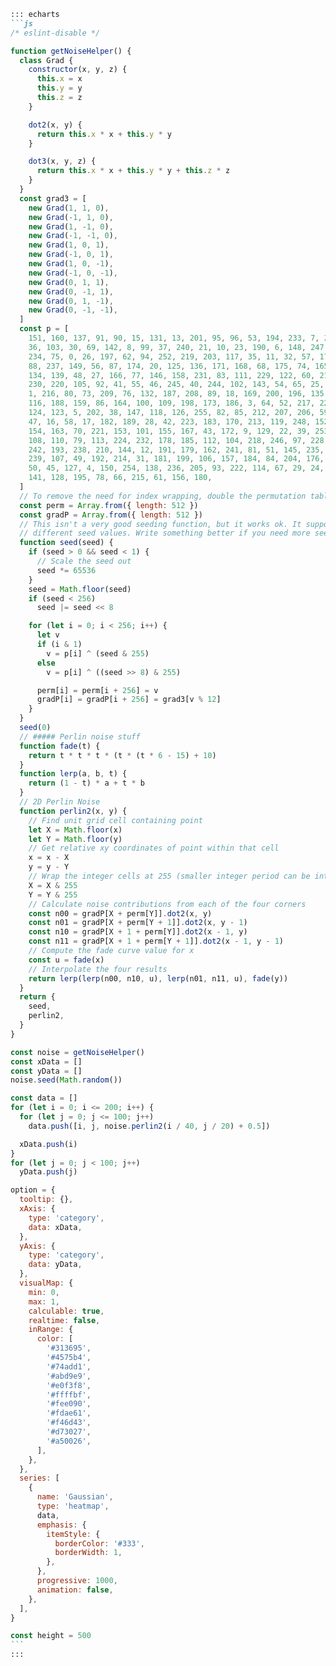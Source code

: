 ````md
::: echarts
```js
/* eslint-disable */

function getNoiseHelper() {
  class Grad {
    constructor(x, y, z) {
      this.x = x
      this.y = y
      this.z = z
    }

    dot2(x, y) {
      return this.x * x + this.y * y
    }

    dot3(x, y, z) {
      return this.x * x + this.y * y + this.z * z
    }
  }
  const grad3 = [
    new Grad(1, 1, 0),
    new Grad(-1, 1, 0),
    new Grad(1, -1, 0),
    new Grad(-1, -1, 0),
    new Grad(1, 0, 1),
    new Grad(-1, 0, 1),
    new Grad(1, 0, -1),
    new Grad(-1, 0, -1),
    new Grad(0, 1, 1),
    new Grad(0, -1, 1),
    new Grad(0, 1, -1),
    new Grad(0, -1, -1),
  ]
  const p = [
    151, 160, 137, 91, 90, 15, 131, 13, 201, 95, 96, 53, 194, 233, 7, 225, 140,
    36, 103, 30, 69, 142, 8, 99, 37, 240, 21, 10, 23, 190, 6, 148, 247, 120,
    234, 75, 0, 26, 197, 62, 94, 252, 219, 203, 117, 35, 11, 32, 57, 177, 33,
    88, 237, 149, 56, 87, 174, 20, 125, 136, 171, 168, 68, 175, 74, 165, 71,
    134, 139, 48, 27, 166, 77, 146, 158, 231, 83, 111, 229, 122, 60, 211, 133,
    230, 220, 105, 92, 41, 55, 46, 245, 40, 244, 102, 143, 54, 65, 25, 63, 161,
    1, 216, 80, 73, 209, 76, 132, 187, 208, 89, 18, 169, 200, 196, 135, 130,
    116, 188, 159, 86, 164, 100, 109, 198, 173, 186, 3, 64, 52, 217, 226, 250,
    124, 123, 5, 202, 38, 147, 118, 126, 255, 82, 85, 212, 207, 206, 59, 227,
    47, 16, 58, 17, 182, 189, 28, 42, 223, 183, 170, 213, 119, 248, 152, 2, 44,
    154, 163, 70, 221, 153, 101, 155, 167, 43, 172, 9, 129, 22, 39, 253, 19, 98,
    108, 110, 79, 113, 224, 232, 178, 185, 112, 104, 218, 246, 97, 228, 251, 34,
    242, 193, 238, 210, 144, 12, 191, 179, 162, 241, 81, 51, 145, 235, 249, 14,
    239, 107, 49, 192, 214, 31, 181, 199, 106, 157, 184, 84, 204, 176, 115, 121,
    50, 45, 127, 4, 150, 254, 138, 236, 205, 93, 222, 114, 67, 29, 24, 72, 243,
    141, 128, 195, 78, 66, 215, 61, 156, 180,
  ]
  // To remove the need for index wrapping, double the permutation table length
  const perm = Array.from({ length: 512 })
  const gradP = Array.from({ length: 512 })
  // This isn't a very good seeding function, but it works ok. It supports 2^16
  // different seed values. Write something better if you need more seeds.
  function seed(seed) {
    if (seed > 0 && seed < 1) {
      // Scale the seed out
      seed *= 65536
    }
    seed = Math.floor(seed)
    if (seed < 256)
      seed |= seed << 8

    for (let i = 0; i < 256; i++) {
      let v
      if (i & 1)
        v = p[i] ^ (seed & 255)
      else
        v = p[i] ^ ((seed >> 8) & 255)

      perm[i] = perm[i + 256] = v
      gradP[i] = gradP[i + 256] = grad3[v % 12]
    }
  }
  seed(0)
  // ##### Perlin noise stuff
  function fade(t) {
    return t * t * t * (t * (t * 6 - 15) + 10)
  }
  function lerp(a, b, t) {
    return (1 - t) * a + t * b
  }
  // 2D Perlin Noise
  function perlin2(x, y) {
    // Find unit grid cell containing point
    let X = Math.floor(x)
    let Y = Math.floor(y)
    // Get relative xy coordinates of point within that cell
    x = x - X
    y = y - Y
    // Wrap the integer cells at 255 (smaller integer period can be introduced here)
    X = X & 255
    Y = Y & 255
    // Calculate noise contributions from each of the four corners
    const n00 = gradP[X + perm[Y]].dot2(x, y)
    const n01 = gradP[X + perm[Y + 1]].dot2(x, y - 1)
    const n10 = gradP[X + 1 + perm[Y]].dot2(x - 1, y)
    const n11 = gradP[X + 1 + perm[Y + 1]].dot2(x - 1, y - 1)
    // Compute the fade curve value for x
    const u = fade(x)
    // Interpolate the four results
    return lerp(lerp(n00, n10, u), lerp(n01, n11, u), fade(y))
  }
  return {
    seed,
    perlin2,
  }
}

const noise = getNoiseHelper()
const xData = []
const yData = []
noise.seed(Math.random())

const data = []
for (let i = 0; i <= 200; i++) {
  for (let j = 0; j <= 100; j++)
    data.push([i, j, noise.perlin2(i / 40, j / 20) + 0.5])

  xData.push(i)
}
for (let j = 0; j < 100; j++)
  yData.push(j)

option = {
  tooltip: {},
  xAxis: {
    type: 'category',
    data: xData,
  },
  yAxis: {
    type: 'category',
    data: yData,
  },
  visualMap: {
    min: 0,
    max: 1,
    calculable: true,
    realtime: false,
    inRange: {
      color: [
        '#313695',
        '#4575b4',
        '#74add1',
        '#abd9e9',
        '#e0f3f8',
        '#ffffbf',
        '#fee090',
        '#fdae61',
        '#f46d43',
        '#d73027',
        '#a50026',
      ],
    },
  },
  series: [
    {
      name: 'Gaussian',
      type: 'heatmap',
      data,
      emphasis: {
        itemStyle: {
          borderColor: '#333',
          borderWidth: 1,
        },
      },
      progressive: 1000,
      animation: false,
    },
  ],
}

const height = 500
```
:::
````
